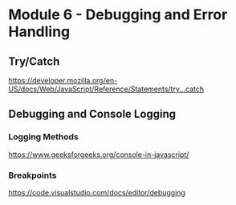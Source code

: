 # Module 6 - Debugging and Error Handling

## Try/Catch

https://developer.mozilla.org/en-US/docs/Web/JavaScript/Reference/Statements/try...catch

## Debugging and Console Logging

### Logging Methods

https://www.geeksforgeeks.org/console-in-javascript/

### Breakpoints

https://code.visualstudio.com/docs/editor/debugging
